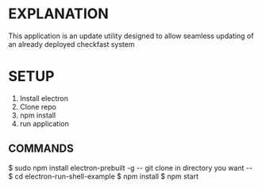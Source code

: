 # EXPLANATION
This application is an update utility designed to allow seamless updating of an already deployed checkfast system

# SETUP
1. Install electron
2. Clone repo
3. npm install
4. run application

## COMMANDS
$ sudo npm install electron-prebuilt -g
 -- git clone in directory you want --
$ cd electron-run-shell-example
$ npm install
$ npm start

